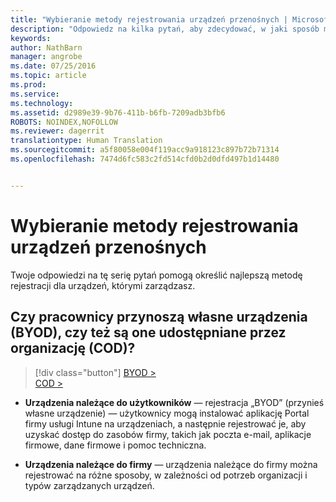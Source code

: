 ```yaml
---
title: "Wybieranie metody rejestrowania urządzeń przenośnych | Microsoft Intune"
description: "Odpowiedz na kilka pytań, aby zdecydować, w jaki sposób ma się odbywać rejestrowanie urządzeń przenośnych w usłudze Intune"
keywords: 
author: NathBarn
manager: angrobe
ms.date: 07/25/2016
ms.topic: article
ms.prod: 
ms.service: 
ms.technology: 
ms.assetid: d2989e39-9b76-411b-b6fb-7209adb3bfb6
ROBOTS: NOINDEX,NOFOLLOW
ms.reviewer: dagerrit
translationtype: Human Translation
ms.sourcegitcommit: a5f80058e004f119acc9a918123c897b72b71314
ms.openlocfilehash: 7474d6fc583c2fd514cfd0b2d0dfd497b1d14480


---
```


# Wybieranie metody rejestrowania urządzeń przenośnych

Twoje odpowiedzi na tę serię pytań pomogą określić najlepszą metodę rejestracji dla urządzeń, którymi zarządzasz.

## **Czy pracownicy przynoszą własne urządzenia (BYOD), czy też są one udostępniane przez organizację (COD)?**

> [!div class="button"]
[BYOD >](choose-how-to-enroll-devices2.md)<br>[COD >](choose-how-to-enroll-devices3.md)

- **Urządzenia należące do użytkowników** — rejestracja „BYOD” (przynieś własne urządzenie) — użytkownicy mogą instalować aplikację Portal firmy usługi Intune na urządzeniach, a następnie rejestrować je, aby uzyskać dostęp do zasobów firmy, takich jak poczta e-mail, aplikacje firmowe, dane firmowe i pomoc techniczna.  

- **Urządzenia należące do firmy** — urządzenia należące do firmy można rejestrować na różne sposoby, w zależności od potrzeb organizacji i typów zarządzanych urządzeń.



<!--HONumber=Aug16_HO5-->


